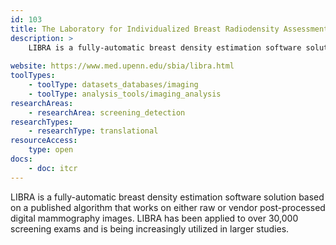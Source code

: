 ```yaml
---
id: 103
title: The Laboratory for Individualized Breast Radiodensity Assessment (LIBRA)
description: >
    LIBRA is a fully-automatic breast density estimation software solution based on a published algorithm that works on either raw or vendor post-processed digital mammography images. LIBRA has been applied to over 30,000 screening exams and is being increasingly utilized in larger studies.
    
website: https://www.med.upenn.edu/sbia/libra.html
toolTypes:
    - toolType: datasets_databases/imaging
    - toolType: analysis_tools/imaging_analysis
researchAreas:
    - researchArea: screening_detection
researchTypes:
    - researchType: translational
resourceAccess:
    type: open
docs:
    - doc: itcr      
---
```

LIBRA is a fully-automatic breast density estimation software solution based on a published algorithm that works on either raw or vendor post-processed digital mammography images. LIBRA has been applied to over 30,000 screening exams and is being increasingly utilized in larger studies.